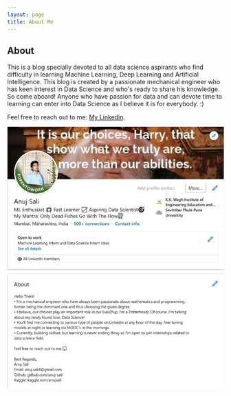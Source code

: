 ```yaml
---
layout: page
title: About Me
---
```

## About
This is a blog specially devoted to all data science aspirants who find difficulty in learning Machine Learning, Deep Learning and Artificial Intelligence. This blog is created by a passionate mechanical engineer who has keen interest in Data Science and who's ready to share his knowledge.
So come aboard! Anyone who have passion for data and can devote time to learning can enter into Data Science as I believe it is for everybody. :)

Feel free to reach out to me:
[My Linkedin](https://www.linkedin.com/in/anuj-sali/).

![Linkedin](img/Linkedin-1.jpg "Linkedin")

